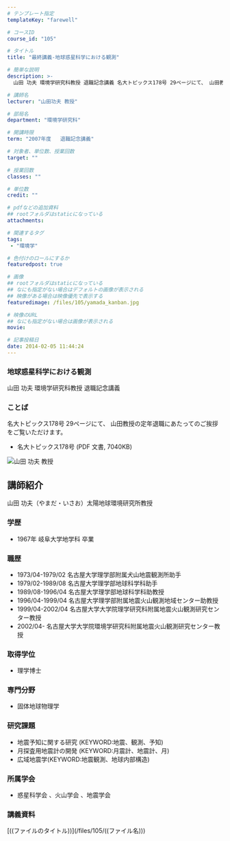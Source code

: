 ```yaml
---
# テンプレート指定
templateKey: "farewell"

# コースID
course_id: "105"

# タイトル
title: "最終講義-地球惑星科学における観測"

# 簡単な説明
description: >-
  山田 功夫 環境学研究科教授 退職記念講義 名大トピックス178号 29ページにて、 山田教授の定年退職にあたってのご挨拶をご覧いただけます。   * 名大トピックス178号 (PDF...

# 講師名
lecturer: "山田功夫 教授"

# 部局名
department: "環境学研究科"

# 開講時限
term: "2007年度	退職記念講義"

# 対象者、単位数、授業回数
target: ""

# 授業回数
classes: ""

# 単位数
credit: ""

# pdfなどの追加資料
## rootフォルダはstaticになっている
attachments: 

# 関連するタグ
tags:
 - "環境学"

# 色付けのロールにするか
featuredpost: true

# 画像
## rootフォルダはstaticになっている
## なにも指定がない場合はデフォルトの画像が表示される
## 映像がある場合は映像優先で表示する
featuredimage: /files/105/yamada_kanban.jpg

# 映像のURL
## なにも指定がない場合は画像が表示される
movie: 

# 記事投稿日
date: 2014-02-05 11:44:24
---
```



### 地球惑星科学における観測

山田 功夫 環境学研究科教授 退職記念講義

### ことば

名大トピックス178号 29ページにて、 山田教授の定年退職にあたってのご挨拶をご覧いただけます。

* 名大トピックス178号 (PDF 文書, 7040KB)



![山田 功夫 教授](/files/105/yamada_kao.jpg) 
## 講師紹介

山田 功夫（やまだ・いさお）太陽地球環境研究所教授

### 学歴

* 1967年 岐阜大学地学科 卒業

### 職歴

* 1973/04-1979/02 名古屋大学理学部附属犬山地震観測所助手
* 1979/02-1989/08 名古屋大学理学部地球科学科助手
* 1989/08-1996/04 名古屋大学理学部地球科学科助教授
* 1996/04-1999/04 名古屋大学理学部附属地震火山観測地域センター助教授
* 1999/04-2002/04 名古屋大学大学院理学研究科附属地震火山観測研究センター教授
* 2002/04- 名古屋大学大学院環境学研究科附属地震火山観測研究センター教授

### 取得学位

* 理学博士

### 専門分野

* 固体地球物理学

### 研究課題

* 地震予知に関する研究 (KEYWORD:地震、観測、予知)
* 月探査用地震計の開発 (KEYWORD:月震計、地震計、月)
* 広域地震学(KEYWORD:地震観測、地球内部構造)

### 所属学会

* 惑星科学会 、火山学会 、地震学会


<h3>講義資料</h3>

<p>
[((ファイルのタイトル))](/files/105/((ファイル名))) 
</p>